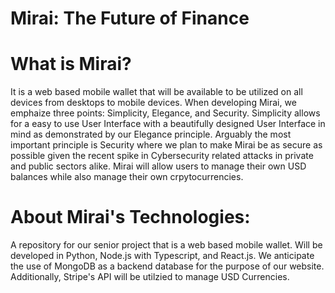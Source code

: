 # Mirai: The Future of Finance #

# What is Mirai?
It is a web based mobile wallet that will be available to be utilized on all devices from desktops to mobile devices. When developing Mirai, we emphaize three points: Simplicity, Elegance, and Security. Simplicity allows for a easy to use User Interface with a beautifully designed User Interface in mind as demonstrated by our Elegance principle. Arguably the most important principle is Security where we plan to make Mirai be as secure as possible given the recent spike in Cybersecurity related attacks in private and public sectors alike. Mirai will allow users to manage their own USD balances while also manage their own crpytocurrencies. 

# About Mirai's Technologies:
A repository for our senior project that is a web based mobile wallet. Will be developed in Python, Node.js with Typescript, and React.js. We anticipate the use of MongoDB as a backend database for the purpose of our website. Additionally, Stripe's API will be utilzied to manage USD Currencies. 

